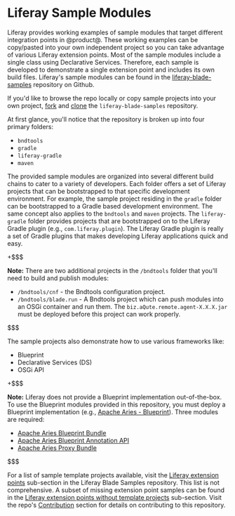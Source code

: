 # Liferay Sample Modules

Liferay provides working examples of sample modules that target different
integration points in @product@. These working examples can be copy/pasted into
your own independent project so you can take advantage of various Liferay
extension points. Most of the sample modules include a single class using
Declarative Services. Therefore, each sample is developed to demonstrate a
single extension point and includes its own build files. Liferay's sample
modules can be found in the
[liferay-blade-samples](https://github.com/liferay/liferay-blade-samples)
repository on Github.

If you'd like to browse the repo locally or copy sample projects into your own
project, [fork](https://help.github.com/articles/fork-a-repo/) and
[clone](https://help.github.com/articles/cloning-a-repository/) the
`liferay-blade-samples` repository.

At first glance, you'll notice that the repository is broken up into four
primary folders:

- `bndtools`
- `gradle`
- `liferay-gradle`
- `maven`

The provided sample modules are organized into several different build chains to
cater to a variety of developers. Each folder offers a set of Liferay projects
that can be bootstrapped to that specific development environment. For example,
the sample project residing in the `gradle` folder can be bootstrapped to a
Gradle based development environment. The same concept also applies to the
`bndtools` and `maven` projects. The `liferay-gradle` folder provides projects
that are bootstrapped on to the Liferay Gradle plugin (e.g.,
`com.liferay.plugin`). The Liferay Gradle plugin is really a set of Gradle
plugins that makes developing Liferay applications quick and easy.

+$$$

**Note:** There are two additional projects in the `/bndtools` folder that
you'll need to build and publish modules:

- `/bndtools/cnf` - the Bndtools configuration project.
- `/bndtools/blade.run` - A Bndtools project which can push modules into an OSGi
container and run them. The `biz.aQute.remote.agent-X.X.X.jar` must be deployed
before this project can work properly.

$$$

The sample projects also demonstrate how to use various frameworks like:

- Blueprint
- Declarative Services (DS)
- OSGi API

+$$$

**Note:** Liferay does not provide a Blueprint implementation out-of-the-box. To
use the Blueprint modules provided in this repository, you must deploy a
Blueprint implementation (e.g.,
[Apache Aries - Blueprint](http://aries.apache.org/modules/blueprint.html)).
Three modules are required:

- [Apache Aries Blueprint Bundle](http://mvnrepository.com/artifact/org.apache.aries.blueprint/org.apache.aries.blueprint/1.1.0)
- [Apache Aries Blueprint Annotation API](http://mvnrepository.com/artifact/org.apache.aries.blueprint/org.apache.aries.blueprint.annotation.api/1.0.1)
- [Apache Aries Proxy Bundle](http://mvnrepository.com/artifact/org.apache.aries.proxy/org.apache.aries.proxy/1.0.1)

$$$

For a list of sample template projects available, visit the
[Liferay extension points](https://github.com/liferay/liferay-blade-samples#liferay-extension-points-and-template-projects)
sub-section in the Liferay Blade Samples repository. This list is not
comprehensive. A subset of missing extension point samples can be found in the
[Liferay extension points without template projects](https://github.com/liferay/liferay-blade-samples#liferay-extension-points-without-template-projects)
sub-section. Visit the repo's
[Contribution](https://github.com/liferay/liferay-blade-samples#contribution)
section for details on contributing to this repository.
